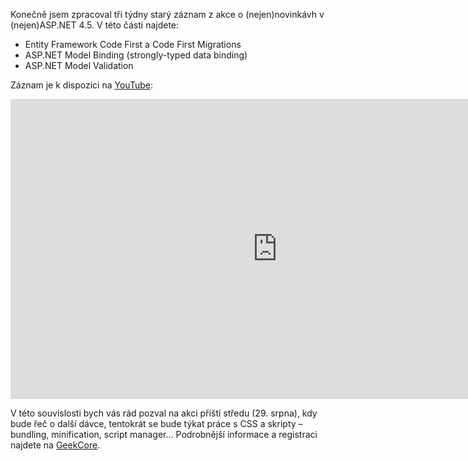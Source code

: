<!-- dcterms:identifier = aspnetcz#397 -->
<!-- dcterms:title = Novinky v ASP.NET 4.5: EF Code First, Migrations, Model Binding, Model Validation - záznam -->
<!-- dcterms:abstract = Záznam z akce o některých novinkách v ASP.NET 4.5. -->
<!-- np9:categoryId = 6 -->
<!-- x4w:category = Akce a události -->
<!-- np9:authorId = 1 -->
<!-- np9:authorEmail = michal.valasek@altairis.cz -->
<!-- dcterms:creator = Michal Altair Valášek -->
<!-- dcterms:created = 2012-08-23T16:34:39.21+02:00 -->
<!-- dcterms:dateAccepted = 2012-08-23T16:30:00+02:00 -->
<!-- x4w:pictureWidth = 150 -->
<!-- x4w:pictureHeight = 150 -->
<!-- x4w:pictureUrl = /perex-pictures/20120823-novinky-v-asp-net-4-5-ef-code-first-migrations-model-binding-model-validation-zaznam.png -->

Konečně jsem zpracoval tři týdny starý záznam z akce o (nejen)novinkávh v (nejen)ASP.NET 4.5. V této části najdete:

*   Entity Framework Code First a Code First Migrations
*   ASP.NET Model Binding (strongly-typed data binding)
*   ASP.NET Model Validation 

Záznam je k dispozici na [YouTube](http://youtu.be/NGw4-QZkmw0):
 <iframe width="853" height="480" src="http://www.youtube-nocookie.com/embed/NGw4-QZkmw0" frameborder="0" allowfullscreen="allowfullscreen"></iframe> 

V této souvislosti bych vás rád pozval na akci příští středu (29. srpna), kdy bude řeč o další dávce, tentokrát se bude týkat práce s CSS a skripty – bundling, minification, script manager… Podrobnější informace a registraci najdete na [GeekCore](http://www.geekcore.cz/events/566).